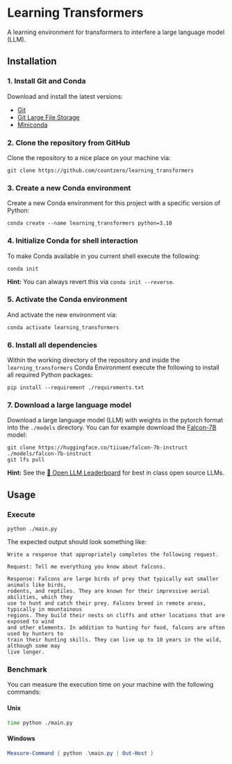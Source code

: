 # Learning Transformers

A learning environment for transformers to interfere a large language model (LLM).

## Installation

### 1. Install Git and Conda

Download and install the latest versions:

* [Git](https://git-scm.com/downloads)
* [Git Large File Storage](https://git-lfs.com)
* [Miniconda](https://conda.io/projects/conda/en/stable/user-guide/install)

### 2. Clone the repository from GitHub

Clone the repository to a nice place on your machine via:

```Shell
git clone https://github.com/countzero/learning_transformers
```

### 3. Create a new Conda environment

Create a new Conda environment for this project with a specific version of Python:

```Shell
conda create --name learning_transformers python=3.10
```

### 4. Initialize Conda for shell interaction

To make Conda available in you current shell execute the following:

```Shell
conda init
```

**Hint:** You can always revert this via `conda init --reverse`.

### 5. Activate the Conda environment

And activate the new environment via:

```Shell
conda activate learning_transformers
```

### 6. Install all dependencies

Within the working directory of the repository and inside the `learning_transformers` Conda Environment execute the following to install all required Python packages:

```Shell
pip install --requirement ./requirements.txt
```

### 7. Download a large language model

Download a large language model (LLM) with weights in the pytorch format into the `./models` directory. You can for example download the [Falcon-7B](https://huggingface.co/tiiuae/falcon-7b) model:

```Shell
git clone https://huggingface.co/tiiuae/falcon-7b-instruct ./models/falcon-7b-instruct
git lfs pull
```

**Hint:** See the [🤗 Open LLM Leaderboard](https://huggingface.co/spaces/HuggingFaceH4/open_llm_leaderboard) for best in class open source LLMs.

## Usage

### Execute

```Shell
python ./main.py
```

The expected output should look something like:

```
Write a response that appropriately completes the following request.

Request: Tell me everything you know about falcons.

Response: Falcons are large birds of prey that typically eat smaller animals like birds,
rodents, and reptiles. They are known for their impressive aerial abilities, which they
use to hunt and catch their prey. Falcons breed in remote areas, typically in mountainous
regions. They build their nests on cliffs and other locations that are exposed to wind
and other elements. In addition to hunting for food, falcons are often used by hunters to
train their hunting skills. They can live up to 10 years in the wild, although some may
live longer.
```

### Benchmark

You can measure the execution time on your machine with the following commands:

#### Unix

```Bash
time python ./main.py
```

#### Windows

```PowerShell
Measure-Command { python .\main.py | Out-Host }
```

